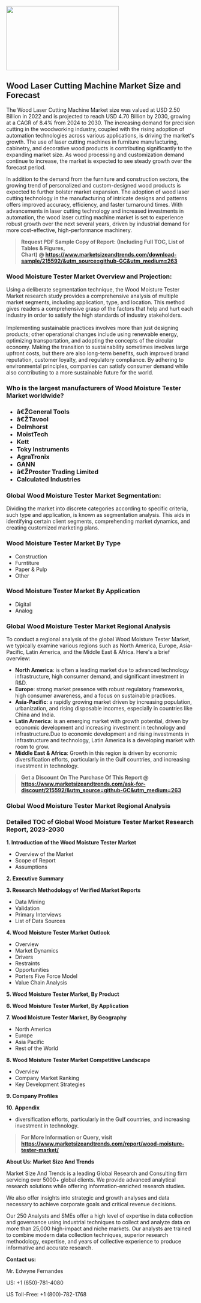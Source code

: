 <p><img class="alignnone size-medium wp-image-20088" src="https://ffe5etoiles.com/wp-content/uploads/2024/12/MST1-300x171.png" alt="" width="300" height="171" /></p><h2>Wood Laser Cutting Machine Market Size and Forecast</h2><p>The Wood Laser Cutting Machine Market size was valued at USD 2.50 Billion in 2022 and is projected to reach USD 4.70 Billion by 2030, growing at a CAGR of 8.4% from 2024 to 2030. The increasing demand for precision cutting in the woodworking industry, coupled with the rising adoption of automation technologies across various applications, is driving the market's growth. The use of laser cutting machines in furniture manufacturing, cabinetry, and decorative wood products is contributing significantly to the expanding market size. As wood processing and customization demand continue to increase, the market is expected to see steady growth over the forecast period.</p><p>In addition to the demand from the furniture and construction sectors, the growing trend of personalized and custom-designed wood products is expected to further bolster market expansion. The adoption of wood laser cutting technology in the manufacturing of intricate designs and patterns offers improved accuracy, efficiency, and faster turnaround times. With advancements in laser cutting technology and increased investments in automation, the wood laser cutting machine market is set to experience robust growth over the next several years, driven by industrial demand for more cost-effective, high-performance machinery.</p></p><blockquote id="" class=""><strong>Request PDF Sample Copy of Report: (Including Full TOC, List of Tables &amp; Figures, Chart)&nbsp;@&nbsp;<strong><a href="https://www.marketsizeandtrends.com/download-sample/215592/&utm_source=github-GC&utm_medium=263" target="_blank">https://www.marketsizeandtrends.com/download-sample/215592/&utm_source=github-GC&utm_medium=263</a></strong></strong></blockquote><h3 id="" class="">Wood Moisture Tester Market&nbsp;Overview and Projection:</h3><p id="" class="">Using a deliberate segmentation technique, the Wood Moisture Tester Market research study provides a comprehensive analysis of multiple market segments, including application, type, and location. This method gives readers a comprehensive grasp of the factors that help and hurt each industry in order to satisfy the high standards of industry stakeholders. <br /> <br />Implementing sustainable practices involves more than just designing products; other operational changes include using renewable energy, optimizing transportation, and adopting the concepts of the circular economy. Making the transition to sustainability sometimes involves large upfront costs, but there are also long-term benefits, such improved brand reputation, customer loyalty, and regulatory compliance. By adhering to environmental principles, companies can satisfy consumer demand while also contributing to a more sustainable future for the world.</p><h3 id="" class="">Who is the largest manufacturers of&nbsp;Wood Moisture Tester Market worldwide?</h3><h3 class=""><p><ul><li>â€ŽGeneral Tools </li><li> â€ŽTavool </li><li> Delmhorst </li><li> MoistTech </li><li> Kett </li><li> Toky Instruments </li><li> AgraTronix </li><li> GANN </li><li> â€ŽProster Trading Limited </li><li> Calculated Industries</li></ul></p></h3><h3 id="" class="">Global&nbsp;Wood Moisture Tester Market Segmentation:</h3><p id="" class="">Dividing the market into discrete categories according to specific criteria, such type and application, is known as segmentation analysis. This aids in identifying certain client segments, comprehending market dynamics, and creating customized marketing plans.</p><h3 id="" class="">Wood Moisture Tester Market&nbsp;By Type</h3><p><p><ul><li>Construction</li><li> Furntiture</li><li> Paper & Pulp</li><li> Other</p></li></ul></p></p><h3 id="" class="">Wood Moisture Tester Market&nbsp;By Application</h3><p class=""><p><ul><li>Digital</li><li> Analog</li></ul></p></p><h3 id="" class="">Global Wood Moisture Tester Market Regional Analysis</h3><p id="" class="">To conduct a regional analysis of the global Wood Moisture Tester Market, we typically examine various regions such as North America, Europe, Asia-Pacific, Latin America, and the Middle East &amp; Africa. Here's a brief overview:</p><ul><li><strong>North America</strong>: is often a leading market due to advanced technology infrastructure, high consumer demand, and significant investment in R&amp;D.</li><li><strong>Europe</strong>: strong market presence with robust regulatory frameworks, high consumer awareness, and a focus on sustainable practices.</li><li><strong>Asia-Pacific</strong>: a rapidly growing market driven by increasing population, urbanization, and rising disposable incomes, especially in countries like China and India.</li><li><strong>Latin America</strong>: is an emerging market with growth potential, driven by economic development and increasing investment in technology and infrastructure.Due to economic development and rising investments in infrastructure and technology, Latin America is a developing market with room to grow.</li><li><strong>Middle East &amp; Africa</strong>: Growth in this region is driven by economic diversification efforts, particularly in the Gulf countries, and increasing investment in technology.</li></ul><blockquote id="" class=""><strong>Get a Discount On The Purchase Of This Report @ <strong><a href="https://www.marketsizeandtrends.com/ask-for-discount/215592/&utm_source=github-GC&utm_medium=263" target="_blank">https://www.marketsizeandtrends.com/ask-for-discount/215592/&utm_source=github-GC&utm_medium=263</a></strong></strong></blockquote><h3 id="" class="">Global Wood Moisture Tester Market Regional Analysis</h3><h3 id="" class="">Detailed TOC of Global Wood Moisture Tester Market Research Report, 2023-2030</h3><p id="" class=""><strong>1. Introduction of the Wood Moisture Tester Market</strong></p><ul><li>Overview of the Market</li><li>Scope of Report</li><li>Assumptions</li></ul><p id="" class=""><strong>2. Executive Summary</strong></p><p id="" class=""><strong>3. Research Methodology of Verified Market Reports</strong></p><ul><li>Data Mining</li><li>Validation</li><li>Primary Interviews</li><li>List of Data Sources</li></ul><p id="" class=""><strong>4. Wood Moisture Tester Market Outlook</strong></p><ul><li>Overview</li><li>Market Dynamics</li><li>Drivers</li><li>Restraints</li><li>Opportunities</li><li>Porters Five Force Model</li><li>Value Chain Analysis</li></ul><p id="" class=""><strong>5. Wood Moisture Tester Market, By Product</strong></p><p id="" class=""><strong>6. Wood Moisture Tester Market, By Application</strong></p><p id="" class=""><strong>7. Wood Moisture Tester Market, By Geography</strong></p><ul><li>North America</li><li>Europe</li><li>Asia Pacific</li><li>Rest of the World</li></ul><p id="" class=""><strong>8. Wood Moisture Tester Market Competitive Landscape</strong></p><ul><li>Overview</li><li>Company Market Ranking</li><li>Key Development Strategies</li></ul><p id="" class=""><strong>9. Company Profiles</strong></p><p id="" class=""><strong>10. Appendix</strong></p><ul><li>diversification efforts, particularly in the Gulf countries, and increasing investment in technology.</li></ul><blockquote id="" class=""><strong>For More Information or Query, visit <strong><strong><a href="https://www.marketsizeandtrends.com/report/wood-moisture-tester-market/" target="_blank">https://www.marketsizeandtrends.com/report/wood-moisture-tester-market/</a></strong></strong></strong></blockquote><p id="" class=""><strong>About Us: Market Size And Trends</strong></p><p id="" class="">Market Size And Trends is a leading Global Research and Consulting firm servicing over 5000+ global clients. We provide advanced analytical research solutions while offering information-enriched research studies.</p><p id="" class="">We also offer insights into strategic and growth analyses and data necessary to achieve corporate goals and critical revenue decisions.</p><p id="" class="">Our 250 Analysts and SMEs offer a high level of expertise in data collection and governance using industrial techniques to collect and analyze data on more than 25,000 high-impact and niche markets. Our analysts are trained to combine modern data collection techniques, superior research methodology, expertise, and years of collective experience to produce informative and accurate research.</p><p id="" class=""><strong>Contact us:</strong></p><p id="" class="">Mr. Edwyne Fernandes</p><p id="" class="">US: +1 (650)-781-4080</p><p id="" class="">US Toll-Free: +1 (800)-782-1768</p>
